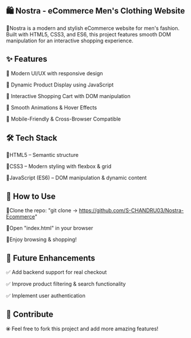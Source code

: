 ## 🛍️ Nostra - eCommerce Men's Clothing Website
🔹Nostra is a modern and stylish eCommerce website for men's fashion. Built with HTML5, CSS3, and ES6, this project features smooth DOM manipulation for an interactive shopping experience.

## ✨ Features

🔹 Modern UI/UX with responsive design

🔹 Dynamic Product Display using JavaScript

🔹 Interactive Shopping Cart with DOM manipulation

🔹 Smooth Animations & Hover Effects

🔹 Mobile-Friendly & Cross-Browser Compatible

## 🛠️ Tech Stack

🔹HTML5 – Semantic structure

🔹CSS3 – Modern styling with flexbox & grid

🔹JavaScript (ES6) – DOM manipulation & dynamic content

## 🚀 How to Use
🔹Clone the repo: "git clone -> https://github.com/S-CHANDRU03/Nostra-Ecommerce"

🔹Open "index.html" in your browser

🔹Enjoy browsing & shopping!

## 📌 Future Enhancements
✅ Add backend support for real checkout

✅ Improve product filtering & search functionality

✅ Implement user authentication

## 🌟 Contribute

⦿ Feel free to fork this project and add more amazing features!
